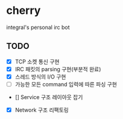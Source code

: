 # cherry
integral's personal irc bot

## TODO
  * [X] TCP 소켓 통신 구현
  * [X] IRC 패킷의 parsing 구현(부분적 완료)
  * [X] 스레드 방식의 I/O 구현
  * [ ] 가능한 모든 command 입력에 따른 파싱 구현
  * [] Service 구조 레이아웃 잡기
  * [X] Network 구조 리팩토링
